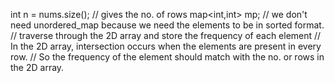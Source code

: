 int n = nums.size(); // gives the no. of rows
map<int,int> mp; // we don't need unordered_map because we need the elements to be in sorted format.
// traverse through the 2D array and store the frequency of each element
// In the 2D array, intersection occurs when the elements are present in every row.
// So the frequency of the element should match with the no. or rows in the 2D array.